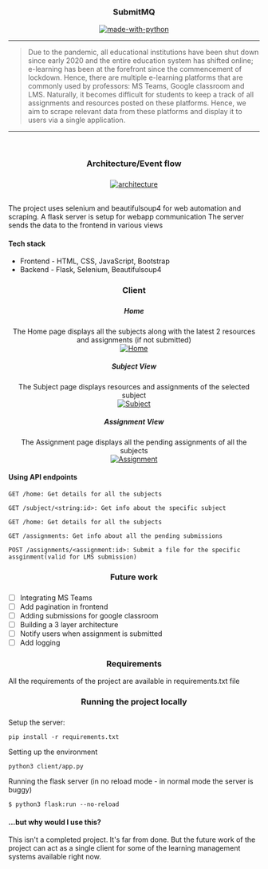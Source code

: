 <h3 align="center">SubmitMQ</h3>

<div align="center">


[![made-with-python](https://img.shields.io/badge/Made%20with-Python-1f425f.svg)](https://www.python.org/)
<br>



</div>

------------------------------------------

> Due to the pandemic, all educational institutions have been shut down since early 2020 and the entire education system has shifted online; e-learning has been at the forefront since the commencement of lockdown. Hence, there are multiple e-learning platforms that are commonly used by professors: MS Teams, Google classroom and LMS. Naturally, it becomes difficult for students to keep a track of all assignments and resources posted on these platforms. Hence, we aim to scrape relevant data from these platforms and display it to users via a single application.

------------------------------------------

<br>

<div align="center">
    <h3>Architecture/Event flow<h3>
</div>

<div align="center">
<a href="https://ibb.co/tsCYy81"><img src="https://i.ibb.co/2tKcXgp/image.png" alt="architecture" border="0"></a>
</div>
<br>

The project uses selenium and beautifulsoup4 for web automation and scraping. A flask server is setup for webapp communication
The server sends the data to the frontend in various views

#### Tech stack
- Frontend - HTML, CSS, JavaScript, Bootstrap
- Backend - Flask, Selenium, Beautifulsoup4 

<div align="center">
    <h3>Client<h3>
</div>

<div align="center"><h5> Home </h5>
The Home page displays all the subjects along with the latest 2 resources and assignments (if not submitted)
</div>

<div align="center">
<a href="https://ibb.co/tsCYy81"><img src="https://i.ibb.co/2tKcXgp/image.png" alt="Home" border="0"></a>
</div>

<div align="center"><h5> Subject View </h5>
The Subject page displays resources and assignments of the selected subject
</div>
<div align="center">
<a href="https://ibb.co/tsCYy81"><img src="https://i.ibb.co/2tKcXgp/image.png" alt="Subject" border="0"></a>
</div>

<div align="center"><h5> Assignment View </h5>
The Assignment page displays all the pending assignments of all the subjects
</div>
<div align="center">
<a href="https://ibb.co/tsCYy81"><img src="https://i.ibb.co/2tKcXgp/image.png" alt="Assignment" border="0"></a>
</div>


#### Using API endpoints

```
GET /home: Get details for all the subjects 

GET /subject/<string:id>: Get info about the specific subject

GET /home: Get details for all the subjects 

GET /assignments: Get info about all the pending submissions

POST /assignments/<assignment:id>: Submit a file for the specific assginment(valid for LMS submission)

```

<div align="center">
    <h3>Future work<h3>
</div>

- [ ] Integrating MS Teams
- [ ] Add pagination in frontend
- [ ] Adding submissions for google classroom
- [ ] Building a 3 layer architecture
- [ ] Notify users when assignment is submitted
- [ ] Add logging

<div align="center">
    <h3>Requirements</h3>
</div>
All the requirements of the project are available in requirements.txt file


<div align="center">
    <h3>Running the project locally<h3>
</div>

Setup the server:

```
pip install -r requirements.txt
```

Setting up the environment

```
python3 client/app.py
```

Running the flask server (in no reload mode - in normal mode the server is buggy)

```
$ python3 flask:run --no-reload
```



#### ...but why would I use this?

This isn't a completed project. It's far from done. But the future work of the project can act as a single client for some of the learning management systems available right now.
